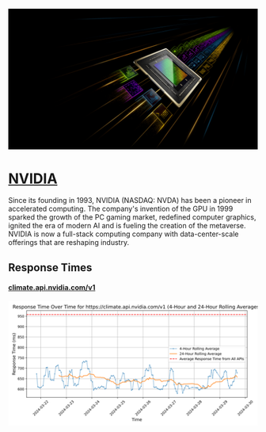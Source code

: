[![Visit NVIDIA](imagePreview.jpg)](https://www.nvidia.com/en-us/ai)

# [NVIDIA](https://www.nvidia.com/en-us/ai)

Since its founding in 1993, NVIDIA (NASDAQ: NVDA) has been a pioneer in accelerated computing. The company's invention of the GPU in 1999 sparked the growth of the PC gaming market, redefined computer graphics, ignited the era of modern AI and is fueling the creation of the metaverse. NVIDIA is now a full-stack computing company with data-center-scale offerings that are reshaping industry.

## Response Times

#### [climate.api.nvidia.com/v1](https://climate.api.nvidia.com/v1)

![climate.api.nvidia.com/v1](response-time-charts/636c696d6174652e6170692e6e76696469612e636f6d2f7631.svg)

